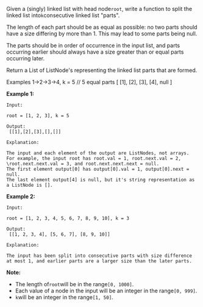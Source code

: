 Given a \(singly\) linked list with head node`root`, write a function to split the linked list into`k`consecutive linked list "parts".

The length of each part should be as equal as possible: no two parts should have a size differing by more than 1. This may lead to some parts being null.

The parts should be in order of occurrence in the input list, and parts occurring earlier should always have a size greater than or equal parts occurring later.

Return a List of ListNode's representing the linked list parts that are formed.

Examples 1-&gt;2-&gt;3-&gt;4, k = 5 // 5 equal parts \[ \[1\], \[2\], \[3\], \[4\], null \]

**Example 1:**  


```
Input:
 
root = [1, 2, 3], k = 5

Output:
 [[1],[2],[3],[],[]]

Explanation:

The input and each element of the output are ListNodes, not arrays.
For example, the input root has root.val = 1, root.next.val = 2, \root.next.next.val = 3, and root.next.next.next = null.
The first element output[0] has output[0].val = 1, output[0].next = null.
The last element output[4] is null, but it's string representation as a ListNode is [].
```

**Example 2:**  


```
Input:
 
root = [1, 2, 3, 4, 5, 6, 7, 8, 9, 10], k = 3

Output:
 [[1, 2, 3, 4], [5, 6, 7], [8, 9, 10]]

Explanation:

The input has been split into consecutive parts with size difference at most 1, and earlier parts are a larger size than the later parts.
```



**Note:**

* The length of`root`will be in the range`[0, 1000]`.
* Each value of a node in the input will be an integer in the range`[0, 999]`.
* `k`will be an integer in the range`[1, 50]`.



